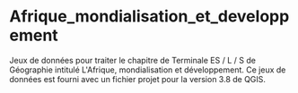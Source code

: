 # Afrique_mondialisation_et_developpement
Jeux de données pour traiter le chapitre de Terminale ES / L / S de Géographie intitulé L'Afrique, mondialisation et développement.
Ce jeux de données est fourni avec un fichier projet pour la version 3.8 de QGIS.
